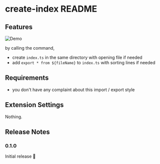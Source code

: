 # create-index README

## Features

![Demo](https://github.com/tsugitta/create-index/blob/master/screenshots/usage.gif)

by calling the command,

- create `index.ts` in the same directory with opening file if needed
- add `export * from ${fileName}` to `index.ts` with sorting lines if needed

## Requirements

- you don't have any complaint about this import / export style

## Extension Settings

Nothing.

## Release Notes

### 0.1.0

Initial release 🌱
